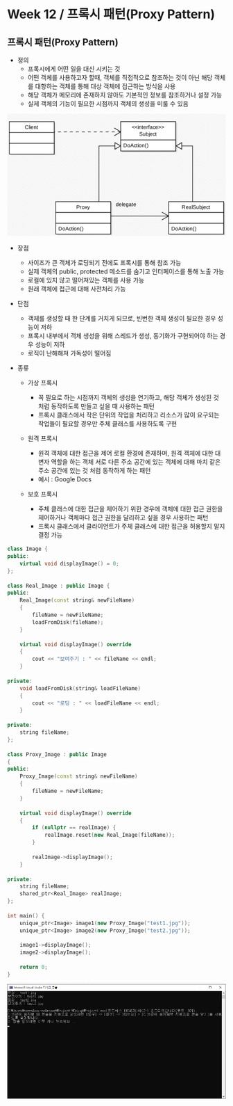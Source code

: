 # Week 12 / 프록시 패턴(Proxy Pattern)

## 프록시 패턴(Proxy Pattern)
- 정의
  - 프록시에게 어떤 일을 대신 시키는 것
  - 어떤 객체를 사용하고자 할때, 객체를 직접적으로 참조하는 것이 아닌 해당 객체를 대항하는 객체를 통해 대상 객체에 접근하는 방식을 사용
  - 해당 객체가 메모리에 존재하지 않아도 기본적인 정보를 참조하거나 설정 가능
  - 실제 객체의 기능이 필요한 시점까지 객체의 생성을 미룰 수 있음
  
![01](https://github.com/canyuo/canyuo.github.io/blob/main/week12_image1.png)

- 장점
  - 사이즈가 큰 객체가 로딩되기 전에도 프록시를 통해 참조 가능
  - 실제 객체의 public, protected 메소드를 숨기고 인터페이스를 통해 노출 가능
  - 로컬에 있지 않고 떨어져있는 객체를 사용 가능
  - 원래 객체에 접근에 대해 사전처리 가능

- 단점
  - 객체를 생성할 때 한 단계를 거치게 되므로, 빈번한 객체 생성이 필요한 경우 성능이 저하
  - 프록시 내부에서 객체 생성을 위해 스레드가 생성, 동기화가 구현되어야 하는 경우 성능이 저하
  - 로직이 난해해져 가독성이 떨어짐

- 종류
  - 가상 프록시
    - 꼭 필요로 하는 시점까지 객체의 생성을 연기하고, 해당 객체가 생성된 것 처럼 동작하도록 만들고 싶을 때 사용하는 패턴
    - 프록시 클래스에서 작은 단위의 작업을 처리하고 리소스가 많이 요구되는 작업들이 필요할 경우만 주체 클래스를 사용하도록 구현

  - 원격 프록시
    - 원격 객체에 대한 접근을 제어 로컬 환경에 존재하며, 원격 객체에 대한 대변자 역할을 하는 객체 서로 다른 주소 공간에 있는 객체에 대해 마치 같은 주소 공간에 있는 것 처럼 동작하게 하는 패턴
    - 예시 : Google Docs

  - 보호 프록시
    - 주체 클래스에 대한 접근을 제어하기 위한 경우에 객체에 대한 접근 권한을 제어하거나 객체마다 접근 권한을 달리하고 싶을 경우 사용하는 패턴
    - 프록시 클래스에서 클라이언트가 주체 클래스에 대한 접근을 허용할지 말지 결정 가능
   
```cpp
class Image {
public:
	virtual void displayImage() = 0;
};

class Real_Image : public Image {
public:
	Real_Image(const string& newFileName)
	{
		fileName = newFileName;
		loadFromDisk(fileName);
	}

	virtual void displayImage() override
	{
		cout << "보여주기 : " << fileName << endl;
	}

private:
	void loadFromDisk(string& loadFileName)
	{
		cout << "로딩 : " << loadFileName << endl;
	}

private:
	string fileName;
};

class Proxy_Image : public Image
{
public:
	Proxy_Image(const string& newFileName)
	{
		fileName = newFileName;
	}

	virtual void displayImage() override
	{
		if (nullptr == realImage) {
			realImage.reset(new Real_Image(fileName));
		}

		realImage->displayImage();
	}

private:
	string fileName;
	shared_ptr<Real_Image> realImage;
};

int main() {
	unique_ptr<Image> image1(new Proxy_Image("test1.jpg"));
	unique_ptr<Image> image2(new Proxy_Image("test2.jpg"));

	image1->displayImage();
	image2->displayImage();

	return 0;
}
```
![02](https://github.com/canyuo/canyuo.github.io/blob/main/week12_image2.png)


